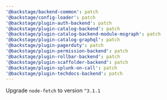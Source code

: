 ```yaml
---
'@backstage/backend-common': patch
'@backstage/config-loader': patch
'@backstage/plugin-auth-backend': patch
'@backstage/plugin-catalog-backend': patch
'@backstage/plugin-catalog-backend-module-msgraph': patch
'@backstage/plugin-catalog-graphql': patch
'@backstage/plugin-pagerduty': patch
'@backstage/plugin-permission-backend': patch
'@backstage/plugin-rollbar-backend': patch
'@backstage/plugin-scaffolder-backend': patch
'@backstage/plugin-splunk-on-call': patch
'@backstage/plugin-techdocs-backend': patch
---
```


Upgrade `node-fetch` to version `^3.1.1`
